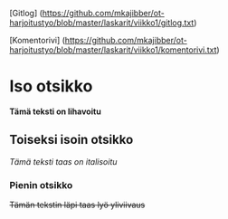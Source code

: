 
[Gitlog] (https://github.com/mkajibber/ot-harjoitustyo/blob/master/laskarit/viikko1/gitlog.txt)

[Komentorivi] (https://github.com/mkajibber/ot-harjoitustyo/blob/master/laskarit/viikko1/komentorivi.txt)

# Iso otsikko

**Tämä teksti on lihavoitu**

## Toiseksi isoin otsikko

*Tämä teksti taas on italisoitu*

### Pienin otsikko

~~Tämän tekstin läpi taas lyö yliviivaus~~

